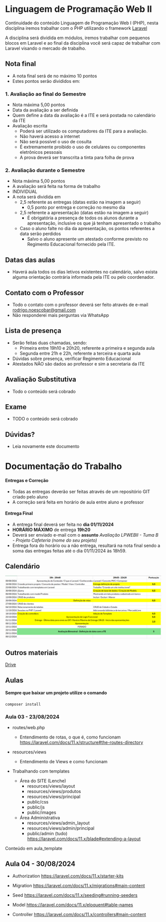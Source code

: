 
# Linguagem de Programação Web II

Continuidade do conteúdo Linguagem de Programação Web I (PHP), nesta disciplina iremos trabalhar com o PHP utilizando o framework [Laravel](https://laravel.com/)

A disciplina será dividida em módulos, iremos trabalhar com pequenos blocos em Laravel e ao final da disciplina você será capaz de trabalhar com Laravel visando o mercado de trabalho.

## Nota final
- A nota final será de no máximo 10 pontos
- Estes pontos serão divididos em:

### 1. Avaliação ao final do Semestre
- Nota máxima 5,00 pontos
- Data da avaliação a ser definida
- Quem define a data da avaliação é a ITE e será postada no calendário da ITE
- Avaliação escrita
  - Poderá ser utilizado os computadores da ITE para a avaliação.
  - Não haverá acesso a internet
  - Não será possível o uso de cosulta
  - É extremamente proibido o uso de celulares ou componentes eletrônicos pessoais
  - A prova deverá ser transcrita a tinta para folha de prova


### 2. Avaliação durante o Semestre
- Nota máxima 5,00 pontos
- A avaliação será feita na forma de trabalho
- INDIVIDUAL
- A nota será dividida em
  - 2,5 referente as entregas (datas estão na imagem a seguir)
    - 0,5 ponto por entrega e correção no mesmo dia
  - 2,5 referente a apresentação (datas estão na imagem a seguir)
    - É obrigatória a presença de todos os alunos durante a apresentação, inclusive os que já tenham apresentado o trabalho
  - Caso o aluno falte no dia da apresentação, os pontos referentes a data serão perdidos
    - Salvo o aluno apresente um atestado conforme previsto no Regimento Educacional fornecido pela ITE.


## Datas das aulas
- Haverá aula todos os dias letivos existentes no calendário, salvo exista alguma orientação contrária informada pela ITE ou pelo coordenador.

## Contato com o Professor
- Todo o contato com o professor deverá ser feito através de e-mail [rodrigo.noescobar@gmail.com](mailto:rodrigo.noescobar@gmail.com)
- Não responderei mais perguntas via WhatsApp

## Lista de presença
- Serão feitas duas chamadas, sendo:
    - Primeira entre 19h10 e 20h20, referente a primeira e segunda aula
    - Segunda entre 21h e 22h, referente a terceira e quarta aula
- Dúvidas sobre presença, verificar Regimento Educacional
- Atestados NÃO são dados ao professor e sim a secretaria da ITE

## Avaliação Substitutiva
- Todo o conteúdo será cobrado

## Exame
- TODO o conteúdo será cobrado

## Dúvidas?
- Leia novamente este documento





# Documentação do Trabalho

#### Entregas e Correção
- Todas as entregas deverão ser feitas através de um repositório GIT criado pelo aluno
- A correção será feita em horário de aula entre aluno e professor

#### Entrega Final
- A entrega final deverá ser feita no **dia 01/11/2024**
- **HORÁRIO MÁXIMO** de entrega **19h20**
- Deverá ser enviado e-mail com o **assunto** *Avaliação LPWEBII - Tuma B - Projeto Cafeteria (nome do seu projeto)*
- Entrega fora do horário ou a não entrega, resultará na nota final sendo a soma das entregas feitas até o dia 01/11/2024 às 18h59.

## Calendário
![Calendário](calendario/tabela.png)

## Outros materiais
[Drive](https://drive.google.com/drive/folders/1UGSLJfwW-U2OIks-HUKDeGNACRsldsyA?usp=sharing)

## Aulas

#### Sempre que baixar um projeto utilize o comando
``` composer install ```

### Aula 03 - 23/08/2024
- routes/web.php
  - Entendimento de rotas, o que é, como funcionam
  https://laravel.com/docs/11.x/structure#the-routes-directory

- resources/views
  - Entendimento de Views e como funcionam

- Trabalhando com templates
  - Área do SITE (Lenche)
    - resources/views/layout
    - resources/views/produtos
    - resources/views/principal
    - public/css
    - public/js
    - public/images
  - Área Administrativa
    - resources/views/admin_layout
    - resources/views/admin/principal
    - public/admin (tudo)
https://laravel.com/docs/11.x/blade#extending-a-layout

Conteúdo em aula_template

## Aula 04 - 30/08/2024
- Authorization
https://laravel.com/docs/11.x/starter-kits

- Migration
https://laravel.com/docs/11.x/migrations#main-content

- Seed
https://laravel.com/docs/11.x/seeding#running-seeders

- Model
https://laravel.com/docs/11.x/eloquent#table-names

- Controller
https://laravel.com/docs/11.x/controllers#main-content
